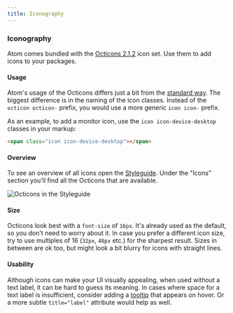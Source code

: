```yaml
---
title: Iconography
---
```

### Iconography

Atom comes bundled with the [Octicons 2.1.2](https://github.com/github/octicons/tree/v2.1.2) icon set. Use them to add icons to your packages.

#### Usage

Atom's usage of the Octicons differs just a bit from the [standard way](https://octicons.github.com/icon/mark-github/). The biggest difference is in the naming of the icon classes. Instead of the `octicon octicon-` prefix, you would use a more generic `icon icon-` prefix.

As an example, to add a monitor icon, use the `icon icon-device-desktop` classes in your markup:

```html
<span class="icon icon-device-desktop"></span>
```

#### Overview

To see an overview of all icons open the [Styleguide](http://flight-manual.atom.io/hacking-atom/sections/creating-a-theme/#atom-styleguide). Under the "Icons" section you'll find all the Octicons that are available.

![Octicons in the Styleguide](../../images/iconography.png "Octicons in the Styleguide")

#### Size

Octicons look best with a `font-size` of `16px`. It's already used as the default, so you don't need to worry about it. In case you prefer a different icon size, try to use multiples of 16 (`32px`, `48px` etc.) for the sharpest result. Sizes in between are ok too, but might look a bit blurry for icons with straight lines.

#### Usability

Although icons can make your UI visually appealing, when used without a text label, it can be hard to guess its meaning. In cases where space for a text label is insufficient, consider adding a [tooltip](https://atom.io/docs/api/latest/TooltipManager) that appears on hover. Or a more subtle `title="label"` attribute would help as well.
